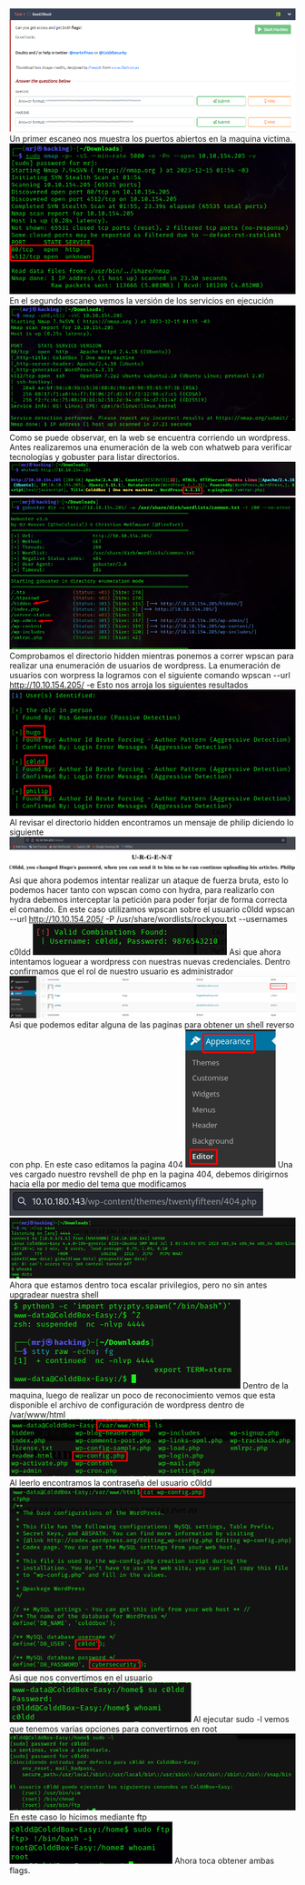 ![](../../Images/Pasted%20image%2020231215015331.png)
Un primer escaneo nos muestra los puertos abiertos en la maquina victima.
![](../../Images/Pasted%20image%2020231215015554.png)
En el segundo escaneo vemos la versión de los servicios en ejecución
![](../../Images/Pasted%20image%2020231215015617.png)
Como se puede observar, en la web se encuentra corriendo un wordpress.
Antes realizaremos una enumeración de la web con whatweb para verificar tecnologías y gobuster para listar directorios.
![](../../Images/Pasted%20image%2020231215015838.png)
![](../../Images/Pasted%20image%2020231215015859.png)
Comprobamos el directorio hidden mientras ponemos a correr wpscan para realizar una enumeración de usuarios de wordpress.
La enumeración de usuarios con worpress la logramos con el siguiente comando
	wpscan --url http://10.10.154.205/ -e 
Esto nos arroja los siguientes resultados
![](../../Images/Pasted%20image%2020231215020726.png)
Al revisar el directorio hidden encontramos un mensaje de philip diciendo lo siguiente
![](../../Images/Pasted%20image%2020231215020819.png)
Asi que ahora podemos intentar realizar un ataque de fuerza bruta, esto lo podemos hacer tanto con wpscan como con hydra, para realizarlo con hydra debemos interceptar la petición para poder forjar de forma correcta el comando. En este caso utilizamos wpscan sobre el usuario c0ldd
	wpscan --url http://10.10.154.205/ -P /usr/share/wordlists/rockyou.txt --usernames c0ldd
![](../../Images/Pasted%20image%2020231215025033.png)
Asi que ahora intentamos loguear a wordpress con nuestras nuevas credenciales.
Dentro confirmamos que el rol de nuestro usuario es administrador
![](../../Images/Pasted%20image%2020231215025210.png)
Asi que podemos editar alguna de las paginas para obtener un shell reverso con php.
En este caso editamos la pagina 404
![](../../Images/Pasted%20image%2020231215025404.png)
Una ves cargado nuestro revshell de php en la pagina 404, debemos dirigirnos hacia ella por medio del tema que modificamos
![](../../Images/Pasted%20image%2020231215032105.png)
![](../../Images/Pasted%20image%2020231215032113.png)
Ahora que estamos dentro toca escalar privilegios, pero no sin antes upgradear nuestra shell
![](../../Images/Pasted%20image%2020231215032259.png)
Dentro de la maquina, luego de realizar un poco de reconocimiento vemos que esta disponible el archivo de configuración de wordpress dentro de /var/www/html
![](../../Images/Pasted%20image%2020231215032522.png)
Al leerlo encontramos la contraseña del usuario c0ldd
![](../../Images/Pasted%20image%2020231215032559.png)
Asi que nos convertimos en el usuario
![](../../Images/Pasted%20image%2020231215032633.png)
Al ejecutar sudo -l vemos que tenemos varias opciones para convertirnos en root
![](../../Images/Pasted%20image%2020231215032730.png)
En este caso lo hicimos mediante ftp
![](../../Images/Pasted%20image%2020231215032840.png)
Ahora toca obtener ambas flags.

